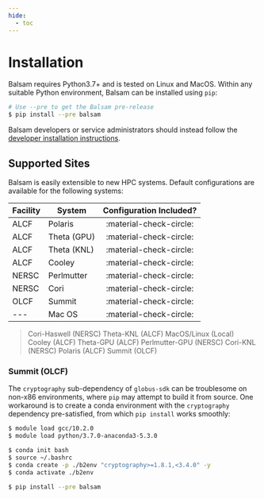 ```yaml
---
hide:
  - toc
---
```


# Installation

Balsam requires Python3.7+ and is tested on Linux and MacOS.
Within any suitable Python environment, Balsam can be installed using `pip`:

```bash
# Use --pre to get the Balsam pre-release
$ pip install --pre balsam
```

Balsam developers or service administrators should instead follow the [developer installation instructions](../development/contributing.md).

## Supported Sites

Balsam is easily extensible to new HPC systems. Default configurations are available for the following systems:

| Facility | System | Configuration Included? |
|----------|--------|:------------------------:|
| ALCF     | Polaris | :material-check-circle:  |
| ALCF     | Theta (GPU) | :material-check-circle:  |
| ALCF     | Theta (KNL) | :material-check-circle:  |
| ALCF     | Cooley | :material-check-circle:  |
| NERSC     | Perlmutter | :material-check-circle:  |
| NERSC     | Cori | :material-check-circle:  |
| OLCF     | Summit | :material-check-circle:  |
| ---     | Mac OS | :material-check-circle:  |

 > Cori-Haswell (NERSC)
   Theta-KNL (ALCF)
   MacOS/Linux (Local)
   Cooley (ALCF)
   Theta-GPU (ALCF)
   Perlmutter-GPU (NERSC)
   Cori-KNL (NERSC)
   Polaris (ALCF)
   Summit (OLCF)


### Summit (OLCF)

The `cryptography` sub-dependency of `globus-sdk` can be troublesome on non-x86 environments, where 
`pip` may attempt to build  it from source.  One workaround is to create a conda environment with the 
`cryptography` dependency pre-satisfied, from which `pip install` works smoothly:

```bash
$ module load gcc/10.2.0
$ module load python/3.7.0-anaconda3-5.3.0

$ conda init bash
$ source ~/.bashrc
$ conda create -p ./b2env "cryptography>=1.8.1,<3.4.0" -y
$ conda activate ./b2env

$ pip install --pre balsam
```


